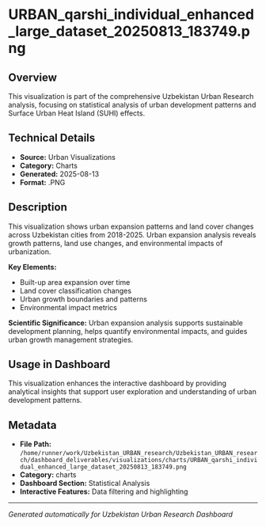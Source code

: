 # URBAN_qarshi_individual_enhanced_large_dataset_20250813_183749.png

## Overview
This visualization is part of the comprehensive Uzbekistan Urban Research analysis, focusing on statistical analysis of urban development patterns and Surface Urban Heat Island (SUHI) effects.

## Technical Details
- **Source:** Urban Visualizations
- **Category:** Charts
- **Generated:** 2025-08-13
- **Format:** .PNG

## Description
This visualization shows urban expansion patterns and land cover changes across Uzbekistan cities from 2018-2025. Urban expansion analysis reveals growth patterns, land use changes, and environmental impacts of urbanization.

**Key Elements:**
- Built-up area expansion over time
- Land cover classification changes
- Urban growth boundaries and patterns
- Environmental impact metrics

**Scientific Significance:**
Urban expansion analysis supports sustainable development planning, helps quantify environmental impacts, and guides urban growth management strategies.

## Usage in Dashboard
This visualization enhances the interactive dashboard by providing analytical insights that support user exploration and understanding of urban development patterns.

## Metadata
- **File Path:** `/home/runner/work/Uzbekistan_URBAN_research/Uzbekistan_URBAN_research/dashboard_deliverables/visualizations/charts/URBAN_qarshi_individual_enhanced_large_dataset_20250813_183749.png`
- **Category:** charts
- **Dashboard Section:** Statistical Analysis
- **Interactive Features:** Data filtering and highlighting

---
*Generated automatically for Uzbekistan Urban Research Dashboard*
